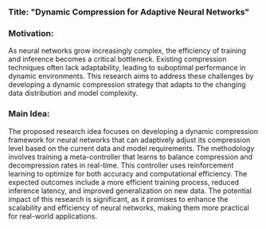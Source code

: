 ### Title: "Dynamic Compression for Adaptive Neural Networks"

### Motivation:
As neural networks grow increasingly complex, the efficiency of training and inference becomes a critical bottleneck. Existing compression techniques often lack adaptability, leading to suboptimal performance in dynamic environments. This research aims to address these challenges by developing a dynamic compression strategy that adapts to the changing data distribution and model complexity.

### Main Idea:
The proposed research idea focuses on developing a dynamic compression framework for neural networks that can adaptively adjust its compression level based on the current data and model requirements. The methodology involves training a meta-controller that learns to balance compression and decompression rates in real-time. This controller uses reinforcement learning to optimize for both accuracy and computational efficiency. The expected outcomes include a more efficient training process, reduced inference latency, and improved generalization on new data. The potential impact of this research is significant, as it promises to enhance the scalability and efficiency of neural networks, making them more practical for real-world applications.